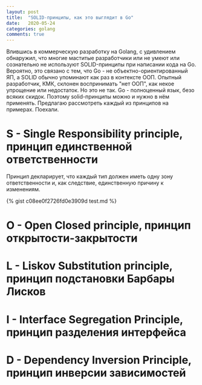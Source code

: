 ```yaml
---
layout: post
title:  "SOLID-принципы, как это выглядит в Go"
date:   2020-05-24
categories: golang
comments: true
---
```

Влившись в коммерческую разработку на Golang, с удивлением обнаружил, что многие маститые разработчики или не умеют или сознательно не используют SOLID-принципы при написании кода на Go. Вероятно, это связано с тем, что Go - не объектно-ориентированный ЯП, а SOLID обычно упоминают как раз в контексте ООП. Опытный разработчик, КМК, склонен воспринимать "нет ООП", как некое упрощение или недостаток. Но это не так. Go - полноценный язык, безо всяких скидок. Поэтому solid-принципы можно и нужно в нём применять. Предлагаю рассмотреть каждый из принципов на примерах. Поехали.

# S - Single Responsibility principle, принцип единственной ответственности
Принцип декларирует, что каждый тип должен иметь одну зону ответственности и, как следствие, единственную причину к изменениям.

{% gist c08ee0f2726fd0e3909d test.md %}

# O - Open Closed principle, принцип открытости-закрытости
# L - Liskov Substitution principle, принцип подстановки Барбары Лисков
# I - Interface Segregation Principle, принцип разделения интерфейса
# D - Dependency Inversion Principle, принцип инверсии зависимостей